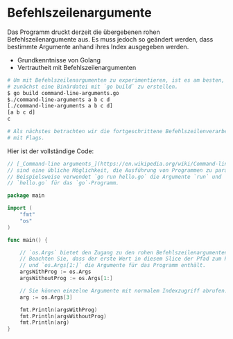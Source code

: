 # Befehlszeilenargumente

Das Programm druckt derzeit die übergebenen rohen Befehlszeilenargumente aus. Es muss jedoch so geändert werden, dass bestimmte Argumente anhand ihres Index ausgegeben werden.

- Grundkenntnisse von Golang
- Vertrautheit mit Befehlszeilenargumenten

```sh
# Um mit Befehlszeilenargumenten zu experimentieren, ist es am besten,
# zunächst eine Binärdatei mit `go build` zu erstellen.
$ go build command-line-arguments.go
$./command-line-arguments a b c d
[./command-line-arguments a b c d]
[a b c d]
c

# Als nächstes betrachten wir die fortgeschrittene Befehlszeilenverarbeitung
# mit Flags.
```

Hier ist der vollständige Code:

```go
// [_Command-line arguments_](https://en.wikipedia.org/wiki/Command-line_interface#Arguments)
// sind eine übliche Möglichkeit, die Ausführung von Programmen zu parametrisieren.
// Beispielsweise verwendet `go run hello.go` die Argumente `run` und
// `hello.go` für das `go`-Programm.

package main

import (
	"fmt"
	"os"
)

func main() {

	// `os.Args` bietet den Zugang zu den rohen Befehlszeilenargumenten.
	// Beachten Sie, dass der erste Wert in diesem Slice der Pfad zum Programm ist
	// und `os.Args[1:]` die Argumente für das Programm enthält.
	argsWithProg := os.Args
	argsWithoutProg := os.Args[1:]

	// Sie können einzelne Argumente mit normalem Indexzugriff abrufen.
	arg := os.Args[3]

	fmt.Println(argsWithProg)
	fmt.Println(argsWithoutProg)
	fmt.Println(arg)
}

```
